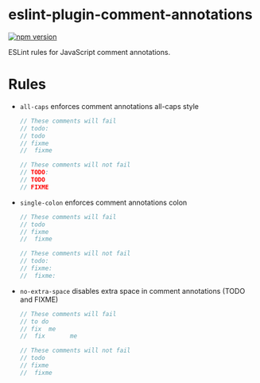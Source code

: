# eslint-plugin-comment-annotations

[![npm version](https://img.shields.io/npm/v/eslint-plugin-comment-annotations.svg?style=flat)](https://www.npmjs.com/package/eslint-plugin-comment-annotations)

ESLint rules for JavaScript comment annotations.

# Rules

- `all-caps` enforces comment annotations all-caps style

  ```js
  // These comments will fail
  // todo:
  // todo
  // fixme
  //  fixme

  // These comments will not fail
  // TODO:
  // TODO
  // FIXME
  ```

- `single-colon` enforces comment annotations colon

  ```js
  // These comments will fail
  // todo
  // fixme
  //  fixme

  // These comments will not fail
  // todo:
  // fixme:
  //  fixme:
  ```

- `no-extra-space` disables extra space in comment annotations (TODO and FIXME)

  ```js
  // These comments will fail
  // to do
  // fix  me
  //  fix       me

  // These comments will not fail
  // todo
  // fixme
  //  fixme
  ```
